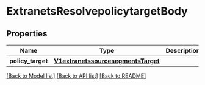 # ExtranetsResolvepolicytargetBody

## Properties
Name | Type | Description | Notes
------------ | ------------- | ------------- | -------------
**policy_target** | [**V1extranetssourcesegmentsTarget**](V1extranetssourcesegmentsTarget.md) |  | [optional] 

[[Back to Model list]](../README.md#documentation-for-models) [[Back to API list]](../README.md#documentation-for-api-endpoints) [[Back to README]](../README.md)

